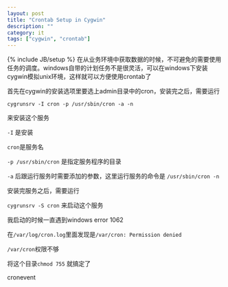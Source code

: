 ```yaml
---
layout: post
title: "Crontab Setup in Cygwin"
description: ""
category: it
tags: ["cygwin", "crontab"]
---
```

{% include JB/setup %}
在从业务环境中获取数据的时候，不可避免的需要使用任务的调度。windows自带的计划任务不是很灵活，可以在windows下安装cygwin模拟unix环境，这样就可以方便使用crontab了

首先在cygwin的安装选项里要选上admin目录中的cron，安装完之后，需要运行

    cygrunsrv -I cron -p /usr/sbin/cron -a -n

来安装这个服务

`-I` 是安装

`cron`是服务名

`-p /usr/sbin/cron` 是指定服务程序的目录

`-a` 后跟运行服务时需要添加的参数，这里运行服务的命令是 `/usr/sbin/cron -n`

 
安装完服务之后，需要运行

`cygrunsrv -S cron` 来启动这个服务

 
我启动的时候一直遇到windows error 1062

在`/var/log/cron.log`里面发现是`/var/cron: Permission denied`

`/var/cron`权限不够

将这个目录`chmod 755` 就搞定了

cronevent
